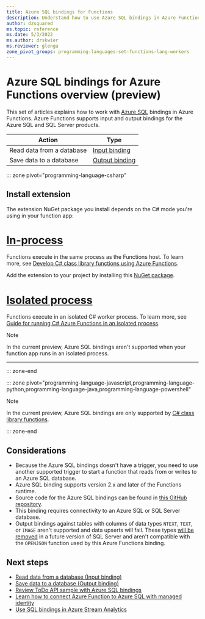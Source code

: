 ```yaml
---
title: Azure SQL bindings for Functions
description: Understand how to use Azure SQL bindings in Azure Functions.
author: dzsquared
ms.topic: reference
ms.date: 5/3/2022
ms.author: drskwier
ms.reviewer: glenga
zone_pivot_groups: programming-languages-set-functions-lang-workers
---
```


# Azure SQL bindings for Azure Functions overview (preview)

This set of articles explains how to work with [Azure SQL](/azure/azure-sql/index) bindings in Azure Functions. Azure Functions supports input and output bindings for the Azure SQL and SQL Server products.

| Action | Type |
|---------|---------|
| Read data from a database | [Input binding](./functions-bindings-azure-sql-input.md) |
| Save data to a database |[Output binding](./functions-bindings-azure-sql-output.md) |

::: zone pivot="programming-language-csharp"

## Install extension

The extension NuGet package you install depends on the C# mode you're using in your function app: 

# [In-process](#tab/in-process)

Functions execute in the same process as the Functions host. To learn more, see [Develop C# class library functions using Azure Functions](functions-dotnet-class-library.md).

Add the extension to your project by installing this [NuGet package](https://www.nuget.org/packages/Microsoft.Azure.WebJobs.Extensions.Sql).

# [Isolated process](#tab/isolated-process)

Functions execute in an isolated C# worker process. To learn more, see [Guide for running C# Azure Functions in an isolated process](dotnet-isolated-process-guide.md).

> [!NOTE]
> In the current preview, Azure SQL bindings aren't supported when your function app runs in an isolated process.

<!--
Add the extension to your project by installing this [NuGet package](https://www.nuget.org/packages/Microsoft.Azure.Functions.Worker.Extensions.SignalRService/).
-->

<!-- awaiting bundle support
# [C# script](#tab/csharp-script)

Functions run as C# script, which is supported primarily for C# portal editing. To update existing binding extensions for C# script apps running in the portal without having to republish your function app, see [Update your extensions].

You can install this version of the extension in your function app by registering the [extension bundle], version 3.x, or a later version.
-->

---

::: zone-end 


::: zone pivot="programming-language-javascript,programming-language-python,programming-language-java,programming-language-powershell"  

> [!NOTE]
> In the current preview, Azure SQL bindings are only supported by [C# class library functions](functions-dotnet-class-library.md). 

<!-- awaiting bundle support 
## Install bundle    

The Kafka extension is part of an [extension bundle], which is specified in your host.json project file. When you create a project that targets version 2.x or later, you should already have this bundle installed. To learn more, see [extension bundle].

-->

::: zone-end

## Considerations

- Because the Azure SQL bindings doesn't have a trigger, you need to use another supported trigger to start a function that reads from or writes to an Azure SQL database. 
- Azure SQL binding supports version 2.x and later of the Functions runtime.
- Source code for the Azure SQL bindings can be found in [this GitHub repository](https://github.com/Azure/azure-functions-sql-extension).
- This binding requires connectivity to an Azure SQL or SQL Server database.
- Output bindings against tables with columns of data types `NTEXT`, `TEXT`, or `IMAGE` aren't supported and data upserts will fail. These types [will be removed](/sql/t-sql/data-types/ntext-text-and-image-transact-sql) in a future version of SQL Server and aren't compatible with the `OPENJSON` function used by this Azure Functions binding.


## Next steps

- [Read data from a database (Input binding)](./functions-bindings-azure-sql-input.md)
- [Save data to a database (Output binding)](./functions-bindings-azure-sql-output.md)
- [Review ToDo API sample with Azure SQL bindings](/samples/azure-samples/azure-sql-binding-func-dotnet-todo/todo-backend-dotnet-azure-sql-bindings-azure-functions/)
- [Learn how to connect Azure Function to Azure SQL with managed identity](./functions-identity-access-azure-sql-with-managed-identity.md)
- [Use SQL bindings in Azure Stream Analytics](../stream-analytics/sql-database-upsert.md#option-1-update-by-key-with-the-azure-function-sql-binding)

[preview NuGet package]: https://www.nuget.org/packages/Microsoft.Azure.WebJobs.Extensions.Sql
[core tools]: ./functions-run-local.md
[extension bundle]: ./functions-bindings-register.md#extension-bundles
[Azure Tools extension]: https://marketplace.visualstudio.com/items?itemName=ms-vscode.vscode-node-azure-pack

